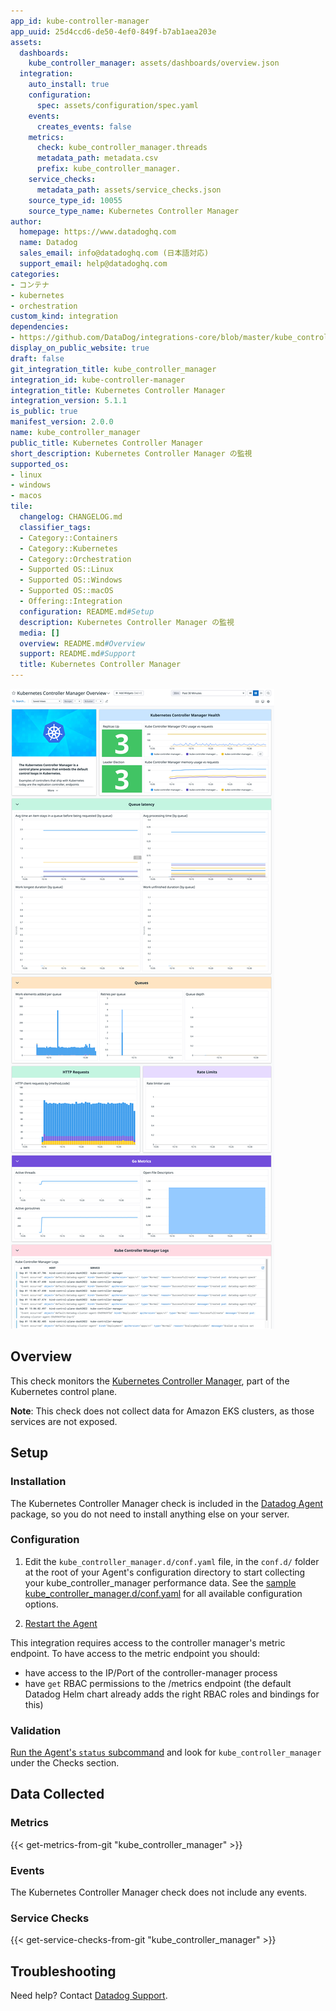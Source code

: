 ```yaml
---
app_id: kube-controller-manager
app_uuid: 25d4ccd6-de50-4ef0-849f-b7ab1aea203e
assets:
  dashboards:
    kube_controller_manager: assets/dashboards/overview.json
  integration:
    auto_install: true
    configuration:
      spec: assets/configuration/spec.yaml
    events:
      creates_events: false
    metrics:
      check: kube_controller_manager.threads
      metadata_path: metadata.csv
      prefix: kube_controller_manager.
    service_checks:
      metadata_path: assets/service_checks.json
    source_type_id: 10055
    source_type_name: Kubernetes Controller Manager
author:
  homepage: https://www.datadoghq.com
  name: Datadog
  sales_email: info@datadoghq.com (日本語対応)
  support_email: help@datadoghq.com
categories:
- コンテナ
- kubernetes
- orchestration
custom_kind: integration
dependencies:
- https://github.com/DataDog/integrations-core/blob/master/kube_controller_manager/README.md
display_on_public_website: true
draft: false
git_integration_title: kube_controller_manager
integration_id: kube-controller-manager
integration_title: Kubernetes Controller Manager
integration_version: 5.1.1
is_public: true
manifest_version: 2.0.0
name: kube_controller_manager
public_title: Kubernetes Controller Manager
short_description: Kubernetes Controller Manager の監視
supported_os:
- linux
- windows
- macos
tile:
  changelog: CHANGELOG.md
  classifier_tags:
  - Category::Containers
  - Category::Kubernetes
  - Category::Orchestration
  - Supported OS::Linux
  - Supported OS::Windows
  - Supported OS::macOS
  - Offering::Integration
  configuration: README.md#Setup
  description: Kubernetes Controller Manager の監視
  media: []
  overview: README.md#Overview
  support: README.md#Support
  title: Kubernetes Controller Manager
---
```


<!--  SOURCED FROM https://github.com/DataDog/integrations-core -->


![Kube Controller Manager dashboard][1]

## Overview

This check monitors the [Kubernetes Controller Manager][2], part of the Kubernetes control plane.

**Note**: This check does not collect data for Amazon EKS clusters, as those services are not exposed.

## Setup

### Installation

The Kubernetes Controller Manager check is included in the [Datadog Agent][3] package, so you do not
need to install anything else on your server.

### Configuration

1. Edit the `kube_controller_manager.d/conf.yaml` file, in the `conf.d/` folder at the root of your Agent's configuration directory to start collecting your kube_controller_manager performance data. See the [sample kube_controller_manager.d/conf.yaml][4] for all available configuration options.

2. [Restart the Agent][5]

This integration requires access to the controller manager's metric endpoint. To have access to the metric endpoint you should:

* have access to the IP/Port of the controller-manager process
* have `get` RBAC permissions to the /metrics endpoint (the default Datadog Helm chart already adds the right RBAC roles and bindings for this)

### Validation

[Run the Agent's `status` subcommand][6] and look for `kube_controller_manager` under the Checks section.

## Data Collected

### Metrics
{{< get-metrics-from-git "kube_controller_manager" >}}


### Events

The Kubernetes Controller Manager check does not include any events.

### Service Checks
{{< get-service-checks-from-git "kube_controller_manager" >}}


## Troubleshooting

Need help? Contact [Datadog Support][9].

[1]: https://raw.githubusercontent.com/DataDog/integrations-core/master/kube_controller_manager/images/screenshot.png
[2]: https://kubernetes.io/docs/reference/command-line-tools-reference/kube-controller-manager
[3]: https://app.datadoghq.com/account/settings/agent/latest
[4]: https://github.com/DataDog/integrations-core/blob/master/kube_controller_manager/datadog_checks/kube_controller_manager/data/conf.yaml.example
[5]: https://docs.datadoghq.com/ja/agent/guide/agent-commands/#start-stop-and-restart-the-agent
[6]: https://docs.datadoghq.com/ja/agent/guide/agent-commands/#agent-status-and-information
[7]: https://github.com/DataDog/integrations-core/blob/master/kube_controller_manager/metadata.csv
[8]: https://github.com/DataDog/integrations-core/blob/master/kube_controller_manager/assets/service_checks.json
[9]: https://docs.datadoghq.com/ja/help/